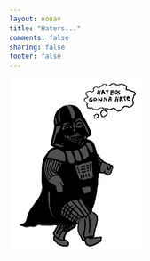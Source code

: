 ```yaml
---
layout: nonav
title: "Haters..."
comments: false
sharing: false
footer: false
---
```


<img src="/images/vader_haters.gif" alt="haters gonna hate" title="haters gonna hate">

